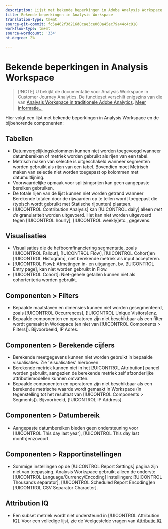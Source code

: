 ```yaml
---
description: Lijst met bekende beperkingen in Adobe Analysis Workspace en verwante componenten
title: Bekende beperkingen in Analysis Workspace
translation-type: tm+mt
source-git-commit: fc5a462f3d216d8cae3ce060a45ec79a44c4c918
workflow-type: tm+mt
source-wordcount: '334'
ht-degree: 2%

---
```



# Bekende beperkingen in Analysis Workspace

>[!NOTE] U bekijkt de documentatie voor Analysis Workspace in Customer Journey Analytics. De functieset verschilt enigszins van die van [Analysis Workspace in traditionele Adobe Analytics](https://docs.adobe.com/content/help/en/analytics/analyze/analysis-workspace/home.html). [Meer informatie...](/help/getting-started/cja-aa.md)

Hier volgt een lijst met bekende beperkingen in Analysis Workspace en de bijbehorende componenten:

## Tabellen

* Datumvergelijkingskolommen kunnen niet worden toegevoegd wanneer datumbereiken of metriek worden gebruikt als rijen van een tabel.
* Metrisch maken van selectie is uitgeschakeld wanneer segmenten worden gebruikt als rijen van een tabel. Bovendien moet Metrisch maken van selectie niet worden toegepast op kolommen met datumuitlijning.
* Voorwaardelijke opmaak voor splitsingsrijen kan geen aangepaste bereiken gebruiken.
* De totale rijen van de lijst kunnen niet worden getrand wanneer Berekende totalen door de rijwaarden op te tellen wordt toegepast die (typisch wordt gebruikt met Statische rijpunten) plaatsen.
* [!UICONTROL Contribution Analysis] kan [!UICONTROL daily] alleen _met de_ granulariteit worden uitgevoerd. Het kan niet worden uitgevoerd tegen [!UICONTROL hourly], [!UICONTROL weekly]etc., gegevens.

## Visualisaties

* Visualisaties die de hefboomfinanciering segmentatie, zoals [!UICONTROL Fallout], [!UICONTROL Flow], [!UICONTROL Cohort]en [!UICONTROL Histogram], niet berekende metriek als input accepteren.
* [!UICONTROL Flow]: Afmetingen in- en uitgangen, bv. [!UICONTROL Entry page], kan niet worden gebruikt in Flow.
* [!UICONTROL Cohort]: Niet-gehele getallen kunnen niet als cohortcriteria worden gebruikt.

<!--## Panels

* Segment Comparison: The [!UICONTROL Everyone Else] segment does not get created if a segment template is used in the initial drop zone.<-->

## Componenten > Filters

* Bepaalde maatstaven en dimensies kunnen niet worden gesegmenteerd, zoals [!UICONTROL Occurrences], [!UICONTROL Unique Visitors]enz.
* Bepaalde componenten en operatoren zijn niet beschikbaar als een filter wordt gemaakt in Workspace (en niet van [!UICONTROL Components > Filters]). Bijvoorbeeld, IP Adres.

## Componenten > Berekende cijfers

* Berekende meetgegevens kunnen niet worden gebruikt in bepaalde visualisaties. Zie &#39;Visualisaties&#39; hierboven.
* Berekende metriek kunnen niet in het [!UICONTROL Attribution] paneel worden gebruikt, aangezien de berekende metriek zelf afzonderlijke attributiemodellen kunnen omvatten.
* Bepaalde componenten en operatoren zijn niet beschikbaar als een berekende metrische waarde wordt gemaakt in Workspace (in tegenstelling tot het resultaat van [!UICONTROL Components > Segments]). Bijvoorbeeld, [!UICONTROL IP Address].

## Componenten > Datumbereik

* Aangepaste datumbereiken bieden geen ondersteuning voor [!UICONTROL This day last year], [!UICONTROL This day last month]enzovoort.

## Componenten > Rapportinstellingen

* Sommige instellingen op de [!UICONTROL Report Settings] pagina zijn niet van toepassing. Analysis Workspace gebruikt alleen de onderste [!UICONTROL Language/Currency/Encoding] instellingen: [!UICONTROL Thousands separator], [!UICONTROL Scheduled Report Encoding]en [!UICONTROL CSV Separator Character].

## Attribution IQ

* Een subset metriek wordt niet ondersteund in [!UICONTROL Attribution IQ]. Voor een volledige lijst, zie de Veelgestelde vragen van [Attributie IQ](../attribution/faq.md).
